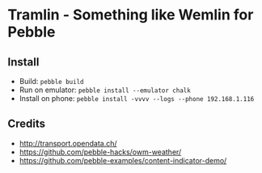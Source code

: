 # Tramlin - Something like Wemlin for Pebble

## Install
- Build: `pebble build`
- Run on emulator: `pebble install --emulator chalk`
- Install on phone: `pebble install -vvvv --logs --phone 192.168.1.116`

## Credits
- http://transport.opendata.ch/
- https://github.com/pebble-hacks/owm-weather/
- https://github.com/pebble-examples/content-indicator-demo/
